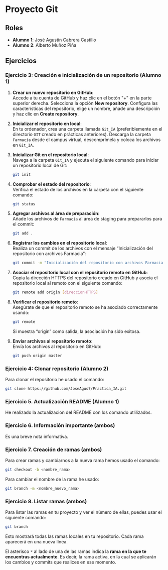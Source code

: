# Proyecto Git

## Roles
- **Alumno 1**: José Agustín Cabrera Castillo
- **Alumno 2**: Alberto Muñoz Piña

## Ejercicios

### Ejercicio 3: Creación e inicialización de un repositorio (Alumno 1) 
1. **Crear un nuevo repositorio en GitHub**:  
   Accede a tu cuenta de GitHub y haz clic en el botón "+" en la parte superior derecha. Selecciona la opción **New repository**. Configura las características del repositorio, elige un nombre, añade una descripción y haz clic en **Create repository**.

2. **Inicializar el repositorio en local**:  
   En tu ordenador, crea una carpeta llamada `Git_IA` (preferiblemente en el directorio `GIT` creado en prácticas anteriores). Descarga la carpeta `Farmacia` desde el campus virtual, descomprímela y coloca los archivos en `Git_IA`.

3. **Inicializar Git en el repositorio local**:  
   Navega a la carpeta `Git_IA` y ejecuta el siguiente comando para iniciar un repositorio local de Git:
   ```bash
   git init
   ```

4. **Comprobar el estado del repositorio**:  
   Verifica el estado de los archivos en la carpeta con el siguiente comando:
   ```bash
   git status
   ```

5. **Agregar archivos al área de preparación**:  
   Añade los archivos de `Farmacia` al área de staging para prepararlos para el commit:
   ```bash
   git add .
   ```

6. **Registrar los cambios en el repositorio local**:  
   Realiza un commit de los archivos con el mensaje “Inicialización del repositorio con archivos Farmacia”:
   ```bash
   git commit -m "Inicialización del repositorio con archivos Farmacia"
   ```

7. **Asociar el repositorio local con el repositorio remoto en GitHub**:  
   Copia la dirección HTTPS del repositorio creado en GitHub y asocia el repositorio local al remoto con el siguiente comando:
   ```bash
   git remote add origin [direccionHTTPS]
   ```

8. **Verificar el repositorio remoto**:  
   Asegúrate de que el repositorio remoto se ha asociado correctamente usando:
   ```bash
   git remote
   ```
   Si muestra “origin” como salida, la asociación ha sido exitosa.

9. **Enviar archivos al repositorio remoto**:  
   Envía los archivos al repositorio en GitHub:
   ```bash
   git push origin master
   ```
### Ejercicio 4: Clonar repositorio (Alumno 2) 
Para clonar el repositorio he usado el comando:
   ```bash
   git clone https://github.com/JoseAgus7/Practica_IA.git
   ```
### Ejercicio 5. Actualización README (Alumno 1)
He realizado la actualizacion del README con los comando utlilizados.
### Ejercicio 6. Información importante (ambos) 
Es una breve nota informativa.
### Ejercicio 7. Creación de ramas (ambos)
Para crear ramas y cambiarnos a la nueva rama hemos usado el comando:
   ```bash
   git checkout -b <nombre_rama>
   ```
Para cambiar el nombre de la rama he usado:
   ```bash
   git branch -m <nombre_nuevo_rama>
   ```
### Ejercicio 8. Listar ramas (ambos) 

Para listar las ramas en tu proyecto y ver el número de ellas, puedes usar el siguiente comando:

```bash
git branch
```

Esto mostrará todas las ramas locales en tu repositorio. Cada rama aparecerá en una nueva línea.

El asterisco `*` al lado de una de las ramas indica la **rama en la que te encuentras actualmente**. Es decir, la rama activa, en la cual se aplicarán los cambios y commits que realices en ese momento.
